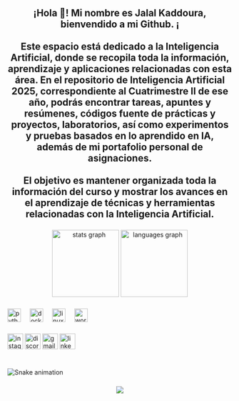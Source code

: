 <h2 align="center">¡Hola 👋! Mi nombre es Jalal Kaddoura, bienvendido a mi Github. ¡<br><br>Este espacio está dedicado a la Inteligencia Artificial, donde se recopila toda la información, aprendizaje y aplicaciones relacionadas con esta área. En el repositorio de Inteligencia Artificial 2025, correspondiente al Cuatrimestre II de ese año, podrás encontrar tareas, apuntes y resúmenes, códigos fuente de prácticas y proyectos, laboratorios, así como experimentos y pruebas basados en lo aprendido en IA, además de mi portafolio personal de asignaciones. <br><br>El objetivo es mantener organizada toda la información del curso y mostrar los avances en el aprendizaje de técnicas y herramientas relacionadas con la Inteligencia Artificial.</h2>

###

<div align="center">
  <img src="https://github-readme-stats.vercel.app/api?username=Jalalk123&hide_title=false&hide_rank=false&show_icons=true&include_all_commits=true&count_private=true&disable_animations=false&theme=dracula&locale=en&hide_border=false" height="150" alt="stats graph"  />
  <img src="https://github-readme-stats.vercel.app/api/top-langs?username=Jalalk123&locale=en&hide_title=false&layout=compact&card_width=320&langs_count=5&theme=dracula&hide_border=false" height="150" alt="languages graph"  />
</div>

###

<div align="left">
  <img src="https://cdn.jsdelivr.net/gh/devicons/devicon/icons/python/python-original.svg" height="30" alt="python logo"  />
  <img width="12" />
  <img src="https://cdn.jsdelivr.net/gh/devicons/devicon/icons/docker/docker-original.svg" height="30" alt="docker logo"  />
  <img width="12" />
  <img src="https://cdn.jsdelivr.net/gh/devicons/devicon/icons/linux/linux-original.svg" height="30" alt="linux logo"  />
  <img width="12" />
  <img src="https://skillicons.dev/icons?i=wordpress" height="30" alt="wordpress logo"  />
</div>

###

<div align="left">
  <img src="https://img.shields.io/static/v1?message=Instagram&logo=instagram&label=&color=E4405F&logoColor=white&labelColor=&style=for-the-badge" height="35" alt="instagram logo"  />
  <img src="https://img.shields.io/static/v1?message=Discord&logo=discord&label=&color=7289DA&logoColor=white&labelColor=&style=for-the-badge" height="35" alt="discord logo"  />
  <img src="https://img.shields.io/static/v1?message=Gmail&logo=gmail&label=&color=D14836&logoColor=white&labelColor=&style=for-the-badge" height="35" alt="gmail logo"  />
  <img src="https://img.shields.io/static/v1?message=LinkedIn&logo=linkedin&label=&color=0077B5&logoColor=white&labelColor=&style=for-the-badge" height="35" alt="linkedin logo"  />
</div>

###

<br clear="both">

<img src="https://raw.githubusercontent.com/Jalalk123/Jalalk123/output/snake.svg" alt="Snake animation" />

###

<div align="center">
  <img src="https://profile-counter.glitch.me/Jalalk123/count.svg?"  />
</div>

###
